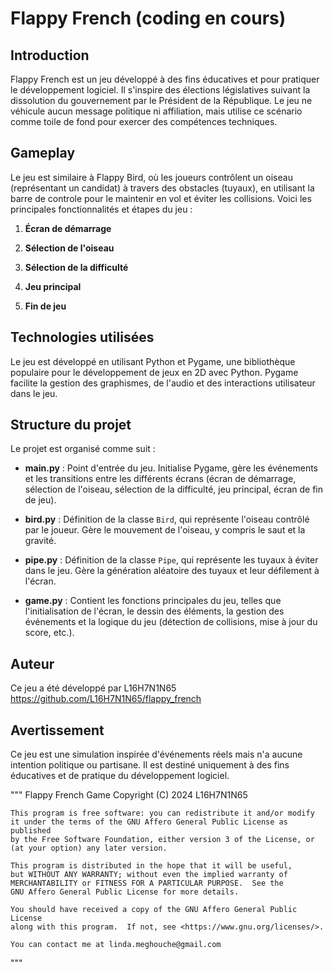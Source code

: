 # Flappy French (coding en cours)

## Introduction
Flappy French est un jeu développé à des fins éducatives et pour pratiquer le développement logiciel. Il s'inspire des élections législatives suivant la dissolution du gouvernement par le Président de la République. Le jeu ne véhicule aucun message politique ni affiliation, mais utilise ce scénario comme toile de fond pour exercer des compétences techniques.

## Gameplay
Le jeu est similaire à Flappy Bird, où les joueurs contrôlent un oiseau (représentant un candidat) à travers des obstacles (tuyaux), en utilisant la barre de controle pour le maintenir en vol et éviter les collisions. Voici les principales fonctionnalités et étapes du jeu :

1. **Écran de démarrage** 

2. **Sélection de l'oiseau** 

3. **Sélection de la difficulté** 
  
4. **Jeu principal** 
  
5. **Fin de jeu** 
  

## Technologies utilisées
Le jeu est développé en utilisant Python et Pygame, une bibliothèque populaire pour le développement de jeux en 2D avec Python. Pygame facilite la gestion des graphismes, de l'audio et des interactions utilisateur dans le jeu.

## Structure du projet
Le projet est organisé comme suit :

- **main.py** : Point d'entrée du jeu. Initialise Pygame, gère les événements et les transitions entre les différents écrans (écran de démarrage, sélection de l'oiseau, sélection de la difficulté, jeu principal, écran de fin de jeu).
  
- **bird.py** : Définition de la classe `Bird`, qui représente l'oiseau contrôlé par le joueur. Gère le mouvement de l'oiseau, y compris le saut et la gravité.

- **pipe.py** : Définition de la classe `Pipe`, qui représente les tuyaux à éviter dans le jeu. Gère la génération aléatoire des tuyaux et leur défilement à l'écran.

- **game.py** : Contient les fonctions principales du jeu, telles que l'initialisation de l'écran, le dessin des éléments, la gestion des événements et la logique du jeu (détection de collisions, mise à jour du score, etc.).


## Auteur
Ce jeu a été développé par L16H7N1N65 https://github.com/L16H7N1N65/flappy_french

## Avertissement
Ce jeu est une simulation inspirée d'événements réels mais n'a aucune intention politique ou partisane. Il est destiné uniquement à des fins éducatives et de pratique du développement logiciel.



"""
    Flappy French Game
    Copyright (C) 2024  L16H7N1N65

    This program is free software: you can redistribute it and/or modify
    it under the terms of the GNU Affero General Public License as published
    by the Free Software Foundation, either version 3 of the License, or
    (at your option) any later version.

    This program is distributed in the hope that it will be useful,
    but WITHOUT ANY WARRANTY; without even the implied warranty of
    MERCHANTABILITY or FITNESS FOR A PARTICULAR PURPOSE.  See the
    GNU Affero General Public License for more details.

    You should have received a copy of the GNU Affero General Public License
    along with this program.  If not, see <https://www.gnu.org/licenses/>.

    You can contact me at linda.meghouche@gmail.com
"""
